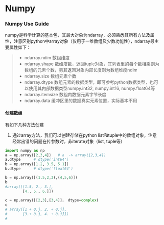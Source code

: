 # Numpy

### Numpy Use Guide

numpy是科学计算的基本包，其最大对象为ndarray，必须熟悉其所有方法及属性，注意区别python中array对象（仅用于一维数组及少数功能性），ndarray最主要属性如下：

> * ndarray.ndim  数组维度
> * ndarray.shape 数维度数，返回tuple对象，其列表里的每个数相乘则为数组的元素个数，另其返回对象内部长度则为数组维度ndim
> * ndarray.size    数组元素个数
> * ndarray.dtype  数组元素的数据类型，即可参考python数据类型，也可以使用其内部数据类型numpy.int32, numpy.int16, numpy.float64等
> * ndarray.itemsize     数组内数据元素字节长度
> * ndarray.data   缓冲区里的数据真实元素位置，实际基本不用

#### 创建数组

有如下几种方法创建

1. 通过array方法，我们可以创建存储在python list和tuple中的数组对象，注意经常出错的问题在传参数时，非iterate对象（list, tuple等）

```py
import numpy as np
a = np.array([2,3,4])   # a  -> array([2,3,4])
a.dtype      # dtype('int64')
b = np.array([1.2, 3.5, 5.1])    
b.dtype      # dtype('float64')

b = np.array([(1.5,2,3),(4,5,6)])
b
#array([[1.5, 2., 3.],
        [4., 5., 6.]])
        
c = np.array([[2,3],[3,4]]， dtype=complex)
c
# array([1 + 0.j, 2. + 0.j],
#       [3.+ 0.j, 4. + 0.j]])
#

```



